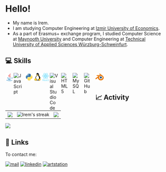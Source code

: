 <h1> Hello! </h1>

- My name is Irem.
- I am studying Computer Engineering at <a href="https://www.ieu.edu.tr/en">Izmir University of Economics</a>.
- As a part of Erasmus+ exchange program, I studied Computer Science at <a href="https://www.maynoothuniversity.ie"> Maynooth University</a> and Computer Engineering at <a href="https://www.thws.de/en/"> Technical University of Applied Sciences Würzburg-Schweinfurt</a>.


## 💻 Skills 

<p>
<img align="left" alt="java" width="26px" src="https://raw.githubusercontent.com/devicons/devicon/master/icons/java/java-original.svg">
<img align="left" alt="JavaScript" width="26px" src="https://cdn.jsdelivr.net/gh/devicons/devicon/icons/javascript/javascript-original.svg" style="padding-right:10px;"/>
<img align="left" alt="python" width="26px" src="https://raw.githubusercontent.com/devicons/devicon/master/icons/python/python-original.svg" >
<img align="left" alt="linux" width="26px" src="https://raw.githubusercontent.com/devicons/devicon/master/icons/linux/linux-original.svg" />
<img align="left" alt="react" width="26px" src="https://raw.githubusercontent.com/devicons/devicon/master/icons/react/react-original-wordmark.svg">
<img align="left" alt="Visual Studio Code" width="26px" src="https://cdn.jsdelivr.net/gh/devicons/devicon/icons/vscode/vscode-original.svg" style="padding-right:10px;"/>
<img align="left" alt="HTML5" width="26px" src="https://cdn.jsdelivr.net/gh/devicons/devicon/icons/html5/html5-original.svg" style="padding-right:10px;" />
<img align="left" alt="MySQL" width="26px" src="https://cdn.jsdelivr.net/gh/devicons/devicon/icons/mysql/mysql-original.svg" style="padding-right:10px;" />
<img align="left" alt="GitHub" width="26px" src="https://user-images.githubusercontent.com/3369400/139447912-e0f43f33-6d9f-45f8-be46-2df5bbc91289.png" style="padding-right:10px;" />
<img align="left" alt="blender" width="26px" src="https://raw.githubusercontent.com/devicons/devicon/master/icons/blender/blender-original.svg" />

</p>
<br />
<br />


## 📈 Activity 

<div align="center">
<table>
<tr>
<td>
<img align="center" src="https://github-readme-stats.vercel.app/api/top-langs/?username=iremhttp&theme=dark&hide_border=true&layout=compact" />
</td>
<td>
<img align="center" alt="Irem's streak" src="https://streak-stats.demolab.com/?user=iremhttp&theme=dark&hide_border=true"/>
</td>
<td>
<img align="center" src="https://github-readme-stats.vercel.app/api?username=iremhttp&theme=dark&hide_border=true&show_icons=true&icon_color=8b4513&count_private=true" />
</td>
</tr>  
</table>
</div>

  ![](https://komarev.com/ghpvc/?username=iremhttp&label=PROFILE+VIEWS&style=for-the-badge&color=green)

## 🔗 Links

To contact me:

<a href="mailto:hatipoglu.irem@hotmail.com"><img width="26px" src="https://img.icons8.com/color/96/000000/gmail.png" alt="mail"/></a>
<a href="https://www.linkedin.com/in/irem-hatipoglu-1ba8a51bb/"><img width="26px" src="https://img.icons8.com/color/96/000000/linkedin.png" alt="linkedin"/></a>
<a href="https://www.artstation.com/iremhttp/profile"><img width="26px" src="https://img.icons8.com/color/96/000000/artstation.png" alt="artstation"/></a>

